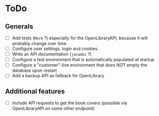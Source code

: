 # ToDo
## Generals

- [ ] Add tests (`Mock` ?) especially for the OpenLibraryAPI, because it will probably change over time
- [ ] Configure user settings, login and cookies
- [ ] Write an API documentation (`javadoc` ?)
- [ ] Configure a test environment that is automatically populated at startup
- [ ] Configure a "customer"-live environment that does NOT empty the database upon restart
- [ ] Add a backup API as fallback for OpenLibrary

## Additional features

- [ ] Include API requests to get the book covers (possible via OpenLibraryAPI on some other endpoint)